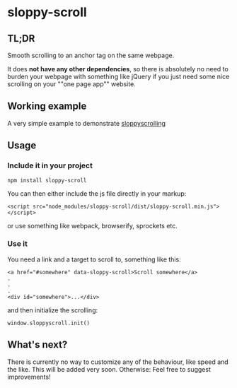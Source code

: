 # sloppy-scroll

## TL;DR

Smooth scrolling to an anchor tag on the same webpage.

It does **not have any other dependencies**, so there is absolutely no need to burden your webpage with something like jQuery if you just need some nice scrolling on your ""one page app"" website.

## Working example

A very simple example to demonstrate [sloppyscrolling](http://sloppyscroll.surge.sh)

## Usage

### Include it in your project

`npm install sloppy-scroll`

You can then either include the js file directly in your markup:

`<script src="node_modules/sloppy-scroll/dist/sloppy-scroll.min.js"></script>`

or use something like webpack, browserify, sprockets etc.

### Use it

You need a link and a target to scroll to, something like this:

```
<a href="#somewhere" data-sloppy-scroll>Scroll somewhere</a>
.
.
.
<div id="somewhere">...</div>
```

and then initialize the scrolling:

`window.sloppyscroll.init()`

## What's next?

There is currently no way to customize any of the behaviour, like speed and the like. This will be added very soon.
Otherwise: Feel free to suggest improvements!

